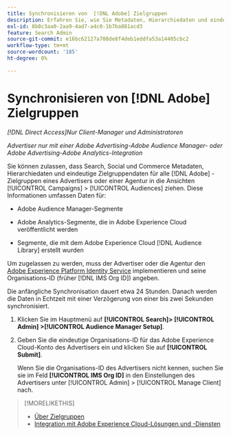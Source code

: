 ```yaml
---
title: Synchronisieren von  [!DNL Adobe] Zielgruppen
description: Erfahren Sie, wie Sie Metadaten, Hierarchiedaten und eindeutige Zielgruppendaten für Ihre [!DNL Adobe] Zielgruppen synchronisieren.
exl-id: 8b8c3aa0-2aa9-4ad7-a4c0-1b7ba881acd3
feature: Search Admin
source-git-commit: e16bc62127a708de8f4deb1eddfa53a14405cbc2
workflow-type: tm+mt
source-wordcount: '185'
ht-degree: 0%

---
```


# Synchronisieren von [!DNL Adobe] Zielgruppen

*[!DNL Direct Access]Nur Client-Manager und Administratoren*

*Advertiser nur mit einer Adobe Advertising-Adobe Audience Manager- oder Adobe Advertising-Adobe Analytics-Integration*

Sie können zulassen, dass Search, Social und Commerce Metadaten, Hierarchiedaten und eindeutige Zielgruppendaten für alle [!DNL Adobe] -Zielgruppen eines Advertisers oder einer Agentur in die Ansichten [!UICONTROL Campaigns] > [!UICONTROL Audiences] ziehen. Diese Informationen umfassen Daten für:

* Adobe Audience Manager-Segmente

* Adobe Analytics-Segmente, die in Adobe Experience Cloud veröffentlicht werden

* Segmente, die mit dem Adobe Experience Cloud [!DNL Audience Library] erstellt wurden

Um zugelassen zu werden, muss der Advertiser oder die Agentur den [Adobe Experience Platform Identity Service](https://experienceleague.adobe.com/docs/id-service/using/home.html) implementieren und seine Organisations-ID (früher [!DNL IMS Org ID]) angeben.

Die anfängliche Synchronisation dauert etwa 24 Stunden. Danach werden die Daten in Echtzeit mit einer Verzögerung von einer bis zwei Sekunden synchronisiert.

1. Klicken Sie im Hauptmenü auf **[!UICONTROL Search]> [!UICONTROL Admin] >[!UICONTROL Audience Manager Setup]**.

1. Geben Sie die eindeutige Organisations-ID für das Adobe Experience Cloud-Konto des Advertisers ein und klicken Sie auf **[!UICONTROL Submit]**.

   Wenn Sie die Organisations-ID des Advertisers nicht kennen, suchen Sie sie im Feld **[!UICONTROL IMS Org ID]** in den Einstellungen des Advertisers unter [!UICONTROL Admin] > [!UICONTROL Manage Client] nach.

>[!MORELIKETHIS]
>
>* [Über Zielgruppen](/help/search-social-commerce/campaign-management/campaigns/audience-about.md)
>* [Integration mit Adobe Experience Cloud-Lösungen und -Diensten](/help/search-social-commerce/introduction/integrations.md)
